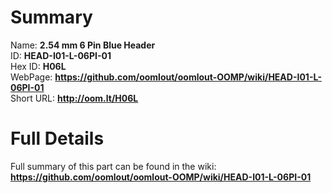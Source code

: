 
Summary
=================
  
Name: __2.54 mm 6 Pin Blue Header__    
ID: __HEAD-I01-L-06PI-01__   
Hex ID: __H06L__   
WebPage: __https://github.com/oomlout/oomlout-OOMP/wiki/HEAD-I01-L-06PI-01__   
Short URL: __http://oom.lt/H06L__   

Full Details
==========================
Full summary of this part can be found in the wiki:   
__https://github.com/oomlout/oomlout-OOMP/wiki/HEAD-I01-L-06PI-01__    

